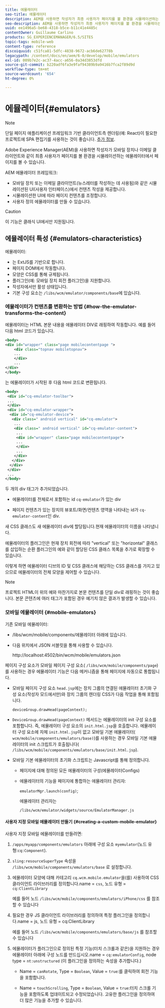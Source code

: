 ```yaml
---
title: 에뮬레이터
seo-title: 에뮬레이터
description: AEM을 사용하면 작성자가 최종 사용자가 페이지를 볼 환경을 시뮬레이션하는 에뮬레이터에서 페이지를 볼 수 있습니다
seo-description: AEM을 사용하면 작성자가 최종 사용자가 페이지를 볼 환경을 시뮬레이션하는 에뮬레이터에서 페이지를 볼 수 있습니다
uuid: ee1496a5-be68-4318-b5ce-b11c41e4485c
contentOwner: Guillaume Carlino
products: SG_EXPERIENCEMANAGER/6.5/SITES
topic-tags: mobile-web
content-type: reference
discoiquuid: c51fca81-5dfc-4838-9672-acb6de62778b
legacypath: /content/docs/en/aem/6-0/develop/mobile/emulators
exl-id: 009b7e2c-ac37-4acc-a656-0a34d3853dfd
source-git-commit: b220adf6fa3e9faf94389b9a9416b7fca2f89d9d
workflow-type: tm+mt
source-wordcount: '654'
ht-degree: 0%

---
```


# 에뮬레이터{#emulators}

>[!NOTE]
>
>단일 페이지 애플리케이션 프레임워크 기반 클라이언트측 렌더링(예: React)이 필요한 프로젝트에 SPA 편집기를 사용하는 것이 좋습니다. [추가 정보](/help/sites-developing/spa-overview.md).

Adobe Experience Manager(AEM)을 사용하면 작성자가 모바일 장치나 이메일 클라이언트와 같이 최종 사용자가 페이지를 볼 환경을 시뮬레이션하는 에뮬레이터에서 페이지를 볼 수 있습니다.

AEM 에뮬레이터 프레임워크:

* 모바일 장치 또는 이메일 클라이언트(뉴스레터를 작성하는 데 사용됨)와 같은 시뮬레이션된 UI(사용자 인터페이스)에서 컨텐츠 작성을 제공합니다.
* 시뮬레이션한 UI에 따라 페이지 컨텐츠를 조정합니다.
* 사용자 정의 에뮬레이터를 만들 수 있습니다.

>[!CAUTION]
>
>이 기능은 클래식 UI에서만 지원됩니다.

## 에뮬레이터 특성 {#emulators-characteristics}

에뮬레이터:

* 는 ExtJS를 기반으로 합니다.
* 페이지 DOM에서 작동합니다.
* 모양은 CSS를 통해 규제됩니다.
* 플러그인(예: 모바일 장치 회전 플러그인)을 지원합니다.
* 작성자에서만 활성 상태입니다.
* 기본 구성 요소는 `/libs/wcm/emulator/components/base`에 있습니다.

### 에뮬레이터가 컨텐츠를 변환하는 방법 {#how-the-emulator-transforms-the-content}

에뮬레이터는 HTML 본문 내용을 에뮬레이터 DIV로 래핑하여 작동합니다. 예를 들어 다음 html 코드가 있습니다.

```xml
<body>
<div id="wrapper" class="page mobilecontentpage ">
    <div class="topnav mobiletopnav">
    ...
    </div>
    ...
</div>
</body>
```

는 에뮬레이터가 시작된 후 다음 html 코드로 변환됩니다.

```xml
<body>
 <div id="cq-emulator-toolbar">
 ...
 </div>
 <div id="cq-emulator-wrapper">
  <div id="cq-emulator-device">
   <div class=" android vertical" id="cq-emulator">
    ...
    <div class=" android vertical" id="cq-emulator-content">
     ...
     <div id="wrapper" class="page mobilecontentpage">
     ...
     </div>
     ...
    </div>
   </div>
  </div>
 </div>
 ...
</body>
```

두 개의 div 태그가 추가되었습니다.

* 에뮬레이터를 전체로서 포함하는 id `cq-emulator`가 있는 div

* 페이지 컨텐츠가 있는 장치의 뷰포트/화면/컨텐츠 영역을 나타내는 id가 `cq-emulator-content`인 div.

새 CSS 클래스도 새 에뮬레이터 div에 할당됩니다.현재 에뮬레이터의 이름을 나타냅니다.

에뮬레이터의 플러그인은 현재 장치 회전에 따라 &quot;vertical&quot; 또는 &quot;horizontal&quot; 클래스를 삽입하는 순환 플러그인의 예와 같이 할당된 CSS 클래스 목록을 추가로 확장할 수 있습니다.

이렇게 하면 에뮬레이터 디브의 ID 및 CSS 클래스에 해당하는 CSS 클래스를 가지고 있으므로 에뮬레이터의 전체 모양을 제어할 수 있습니다.

>[!NOTE]
>
>프로젝트 HTML이 위의 예와 마찬가지로 본문 컨텐츠를 단일 div로 래핑하는 것이 좋습니다. 본문 콘텐츠에 여러 태그가 포함된 경우 예기치 않은 결과가 발생할 수 있습니다.

### 모바일 에뮬레이터 {#mobile-emulators}

기존 모바일 에뮬레이터:

* /libs/wcm/mobile/components/에뮬레이터 아래에 있습니다.
* 다음 위치에서 JSON 서블릿을 통해 사용할 수 있습니다.

   http://localhost:4502/bin/wcm/mobile/emulators.json

페이지 구성 요소가 모바일 페이지 구성 요소( `/libs/wcm/mobile/components/page`)를 사용하는 경우 에뮬레이터 기능은 다음 메커니즘을 통해 페이지에 자동으로 통합됩니다.

* 모바일 페이지 구성 요소 `head.jsp`에는 장치 그룹의 연결된 에뮬레이터 초기화 구성 요소(작성자 모드에서만)와 장치 그룹의 렌더링 CSS가 다음 작업을 통해 포함됩니다.

   `deviceGroup.drawHead(pageContext);`

* `DeviceGroup.drawHead(pageContext)` 메서드는 에뮬레이터의 init 구성 요소를 포함합니다. 즉, 에뮬레이터 구성 요소의 `init.html.jsp`을 호출합니다. 에뮬레이터 구성 요소에 자체 `init.html.jsp`이 없고 모바일 기본 에뮬레이터( `wcm/mobile/components/emulators/base)`)를 사용하는 경우 모바일 기본 에뮬레이터의 init 스크립트가 호출됩니다( `/libs/wcm/mobile/components/emulators/base/init.html.jsp`).

* 모바일 기본 에뮬레이터의 초기화 스크립트는 Javascript를 통해 정의합니다.

   * 페이지에 대해 정의된 모든 에뮬레이터의 구성(에뮬레이터Configs)
   * 에뮬레이터의 기능을 페이지에 통합하는 에뮬레이터 관리자:

      `emulatorMgr.launch(config)`;

      에뮬레이터 관리자는

      `/libs/wcm/emulator/widgets/source/EmulatorManager.js`

#### 사용자 지정 모바일 에뮬레이터 만들기 {#creating-a-custom-mobile-emulator}

사용자 지정 모바일 에뮬레이터를 만들려면:

1. `/apps/myapp/components/emulators` 아래에 구성 요소 `myemulator`(노드 유형:`cq:Component`).

1. `sling:resourceSuperType` 속성을 `/libs/wcm/mobile/components/emulators/base` 로 설정합니다.

1. 에뮬레이터 모양에 대해 카테고리 `cq.wcm.mobile.emulator`을(를) 사용하여 CSS 클라이언트 라이브러리를 정의합니다.name = `css`, 노드 유형 = `cq:ClientLibrary`

   예를 들어 노드 `/libs/wcm/mobile/components/emulators/iPhone/css` 를 참조할 수 있습니다

1. 필요한 경우 JS 클라이언트 라이브러리를 정의하여 특정 플러그인을 정의합니다.name = js, 노드 유형 = cq:ClientLibrary

   예를 들어 노드 `/libs/wcm/mobile/components/emulators/base/js` 를 참조할 수 있습니다

1. 에뮬레이터가 플러그인으로 정의된 특정 기능(터치 스크롤과 같은)을 지원하는 경우 에뮬레이터 아래에 구성 노드를 만드십시오.name = `cq:emulatorConfig`, node type = `nt:unstructured` (이 플러그인을 정의하는 속성을 추가합니다.)

   * Name = `canRotate`, Type = `Boolean`, Value = `true`:를 클릭하여 회전 기능을 포함합니다.

   * Name = `touchScrolling`, Type = `Boolean`, Value = `true`:터치 스크롤 기능을 포함하도록 업데이트되고 수정되었습니다.
   고유한 플러그인을 정의하여 더 많은 기능을 추가할 수 있습니다.
